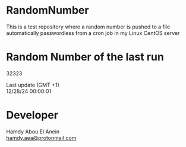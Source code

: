 # RandomNumber    
This is a test repository where a random number is pushed to a file automatically passwordless from a cron job in my Linux CentOS server    
# Random Number of the last run   
32323
      
Last update (GMT +1)    
12/28/24 00:00:01
# Developer    
Hamdy Abou El Anein   
hamdy.aea@protonmail.com
